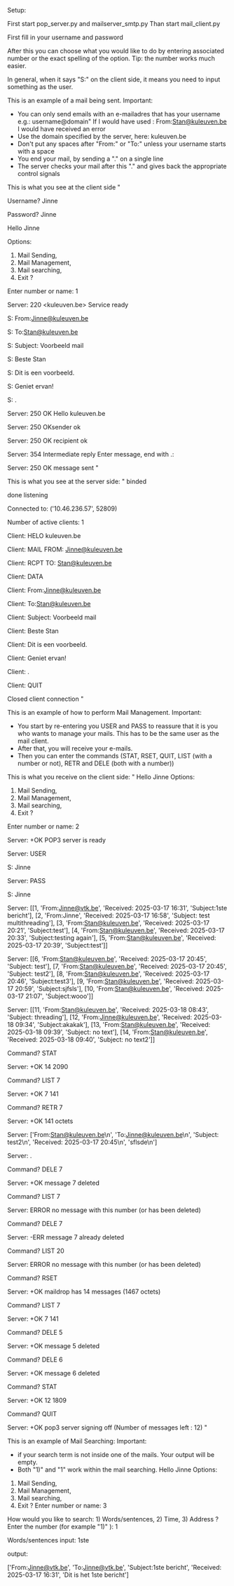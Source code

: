 Setup:

First start pop_server.py and mailserver_smtp.py
Than start mail_client.py

First fill in your username and password

After this you can choose what you would like to do
by entering associated number or the exact spelling of the option.
Tip: the number works much easier.

In general, when it says "S:" on the client side, it means you need to input something as the user.




This is an example of a mail being sent.
Important:
- You can only send emails with an e-mailadres that
has your username e.g.: username@domain"
If I would have used : From:Stan@kuleuven.be I would have received an error
- Use the domain specified by the server, here: kuleuven.be
- Don't put any spaces after "From:" or "To:" unless your username starts with a space
- You end your mail, by sending a "." on a single line
- The server checks your mail after this "." and gives back the appropriate control signals

This is what you see at the client side
"

Username? Jinne

Password? Jinne

Hello Jinne

Options:
 1) Mail Sending,
 2) Mail Management,
 3) Mail searching,
 4) Exit ?

 Enter number or name: 1

Server: 220 <kuleuven.be> Service ready

S: From:Jinne@kuleuven.be

S: To:Stan@kuleuven.be

S: Subject: Voorbeeld mail

S: Beste Stan

S: Dit is een voorbeeld.

S: Geniet ervan!

S: .

Server: 250 OK Hello kuleuven.be

Server: 250 OKsender ok

Server: 250 OK recipient ok

Server: 354 Intermediate reply Enter message, end with .:

Server: 250 OK message sent
"

This is what you see at the server side:
"
binded

done listening

Connected to: ('10.46.236.57', 52809)

Number of active clients: 1

Client: HELO kuleuven.be

Client: MAIL FROM: Jinne@kuleuven.be

Client: RCPT TO: Stan@kuleuven.be

Client: DATA

Client: From:Jinne@kuleuven.be

Client: To:Stan@kuleuven.be

Client: Subject: Voorbeeld mail

Client: Beste Stan

Client: Dit is een voorbeeld.

Client: Geniet ervan!

Client: .

Client: QUIT

Closed client connection
"

This is an example of how to perform Mail Management.
Important:
- You start by re-entering you USER and PASS to reassure that it is you who wants to manage your mails. This has to be the same user as the mail client.
- After that, you will receive your e-mails.
- Then you can enter the commands (STAT, RSET, QUIT, LIST (with a number or not), RETR and DELE (both with a number))
  
This is what you receive on the client side:
"
Hello Jinne
Options:
 1) Mail Sending,
 2) Mail Management,
 3) Mail searching,
 4) Exit ?
    
Enter number or name: 2

Server: +OK POP3 server is ready

Server: USER

S: Jinne

Server: PASS

S: Jinne

Server: [[1, 'From:Jinne@vtk.be', 'Received: 2025-03-17 16:31', 'Subject:1ste bericht'], [2, 'From:Jinne', 'Received: 2025-03-17 16:58', 'Subject: test multithreading'], [3, 'From:Stan@kuleuven.be', 'Received: 2025-03-17 20:21', 'Subject:test'], [4, 'From:Stan@kuleuven.be', 'Received: 2025-03-17 20:33', 'Subject:testing again'], [5, 'From:Stan@kuleuven.be', 'Received: 2025-03-17 20:39', 'Subject:test']]

Server: [[6, 'From:Stan@kuleuven.be', 'Received: 2025-03-17 20:45', 'Subject: test'], [7, 'From:Stan@kuleuven.be', 'Received: 2025-03-17 20:45', 'Subject: test2'], [8, 'From:Stan@kuleuven.be', 'Received: 2025-03-17 20:46', 'Subject:test3'], [9, 'From:Stan@kuleuven.be', 'Received: 2025-03-17 20:59', 'Subject:sjfsls'], [10, 'From:Stan@kuleuven.be', 'Received: 2025-03-17 21:07', 'Subject:wooo']]

Server: [[11, 'From:Stan@kuleuven.be', 'Received: 2025-03-18 08:43', 'Subject: threading'], [12, 'From:Jinne@kuleuven.be', 'Received: 2025-03-18 09:34', 'Subject:akakak'], [13, 'From:Stan@kuleuven.be', 'Received: 2025-03-18 09:39', 'Subject: no text'], [14, 'From:Stan@kuleuven.be', 'Received: 2025-03-18 09:40', 'Subject: no text2']]

Command? STAT

Server: +OK 14 2090

Command? LIST 7

Server: +OK 7 141

Command? RETR 7

Server: +OK 141 octets

Server: ['From:Stan@kuleuven.be\n', 'To:Jinne@kuleuven.be\n', 'Subject: test2\n', 'Received: 2025-03-17 20:45\n', 
'sflsde\n']

Server: .

Command? DELE 7

Server: +OK message 7 deleted

Command? LIST 7

Server: ERROR no message with this number (or has been deleted)

Command? DELE 7

Server: -ERR message 7 already deleted

Command? LIST 20

Server: ERROR no message with this number (or has been deleted)

Command? RSET

Server: +OK maildrop has 14 messages (1467 octets)

Command? LIST 7

Server: +OK 7 141

Command? DELE 5

Server: +OK message 5 deleted

Command? DELE 6

Server: +OK message 6 deleted

Command? STAT

Server: +OK 12 1809

Command? QUIT

Server: +OK pop3 server signing off (Number of messages left : 12)
"

This is an example of Mail Searching:
Important: 
- if your search term is not inside one of the mails. Your output will be empty.
- Both "1)" and "1" work within the mail searching.
Hello Jinne
Options:
 1) Mail Sending,
 2) Mail Management,
 3) Mail searching,
 4) Exit ?
 Enter number or name: 3

How would you like to search: 1) Words/sentences, 2) Time, 3) Address ? Enter the number (for example "1)" ): 1

Words/sentences input: 1ste

output:

['From:Jinne@vtk.be', 'To:Jinne@vtk.be', 'Subject:1ste bericht', 'Received: 2025-03-17 16:31', 'Dit is het 1ste bericht']

